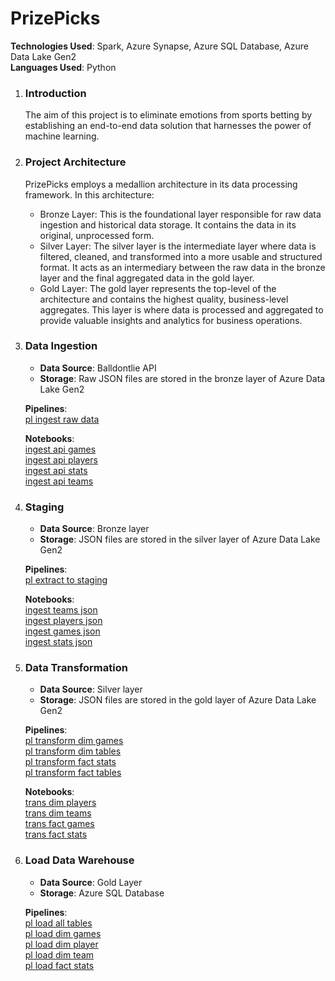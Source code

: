 # PrizePicks
**Technologies Used**: Spark, Azure Synapse, Azure SQL Database, Azure Data Lake Gen2   
**Languages Used**: Python   

1. ### Introduction
   The aim of this project is to eliminate emotions from sports betting by establishing an end-to-end data solution that harnesses the power of machine learning.
2. ### Project Architecture
   PrizePicks employs a medallion architecture in its data processing framework. In this architecture:
   - Bronze Layer: This is the foundational layer responsible for raw data ingestion and historical data storage. It contains the data in its original, unprocessed form.
   - Silver Layer: The silver layer is the intermediate layer where data is filtered, cleaned, and transformed into a more usable and structured format. It acts as an intermediary between the raw data in the bronze layer and the final aggregated data in the gold layer.
   - Gold Layer: The gold layer represents the top-level of the architecture and contains the highest quality, business-level aggregates. This layer is where data is processed and aggregated to provide valuable insights and analytics for business operations.

3. ### Data Ingestion
   - **Data Source**: Balldontlie API
   - **Storage**: Raw JSON files are stored in the bronze layer of Azure Data Lake Gen2
    
   **Pipelines**:  
   [pl ingest raw data](https://github.com/rosstheboss94/PrizePicks/blob/main/Pipelines/ingestions/pl_ingest_raw_data.jpg)  
   
   **Notebooks**:  
   [ingest api games](https://github.com/rosstheboss94/PrizePicks/blob/main/ingestions/bronze/ingest_api_games.ipynb)  
   [ingest api players](https://github.com/rosstheboss94/PrizePicks/blob/main/ingestions/bronze/ingest_api_players.ipynb)  
   [ingest api stats](https://github.com/rosstheboss94/PrizePicks/blob/main/ingestions/bronze/ingest_api_stats.ipynb)  
   [ingest api teams](https://github.com/rosstheboss94/PrizePicks/blob/main/ingestions/bronze/ingest_api_teams.ipynb)

4. ### Staging
   - **Data Source**: Bronze layer
   - **Storage**: JSON files are stored in the silver layer of Azure Data Lake Gen2

   **Pipelines**:     
   [pl extract to staging](https://github.com/rosstheboss94/PrizePicks/blob/main/Pipelines/extractions/pl_extract_to_staging.jpg)  

   **Notebooks**:  
   [ingest teams json](https://github.com/rosstheboss94/PrizePicks/blob/main/ingestions/silver/1_ingest_teams_json.ipynb)  
   [ingest players json](https://github.com/rosstheboss94/PrizePicks/blob/main/ingestions/silver/2_ingest_players_json.ipynb)  
   [ingest games json](https://github.com/rosstheboss94/PrizePicks/blob/main/ingestions/silver/3_ingest_games_json.ipynb)  
   [ingest stats json](https://github.com/rosstheboss94/PrizePicks/blob/main/ingestions/silver/4_ingest_stats_json.ipynb)

5. ### Data Transformation
   - **Data Source**: Silver layer
   - **Storage**: JSON files are stored in the gold layer of Azure Data Lake Gen2

   **Pipelines**:   
   [pl transform dim games](https://github.com/rosstheboss94/PrizePicks/blob/main/Pipelines/transformations/pl_transform_dim_games.jpg)  
   [pl transform dim tables](https://github.com/rosstheboss94/PrizePicks/blob/main/Pipelines/transformations/pl_transform_dim_tables.jpg)  
   [pl transform fact stats](https://github.com/rosstheboss94/PrizePicks/blob/main/Pipelines/transformations/pl_transform_fact_stats.jpg)  
   [pl transform fact tables](https://github.com/rosstheboss94/PrizePicks/blob/main/Pipelines/transformations/pl_transform_fact_tables.jpg)

   **Notebooks**:   
   [trans dim players](https://github.com/rosstheboss94/PrizePicks/blob/main/ingestions/gold/trans_dim_players.ipynb)   
   [trans dim teams](https://github.com/rosstheboss94/PrizePicks/blob/main/ingestions/gold/trans_dim_teams.ipynb)   
   [trans fact games](https://github.com/rosstheboss94/PrizePicks/blob/main/ingestions/gold/trans_fact_games.ipynb)   
   [trans fact stats](https://github.com/rosstheboss94/PrizePicks/blob/main/ingestions/gold/trans_fact_stats.ipynb)

6. ### Load Data Warehouse
   - **Data Source**: Gold Layer
   - **Storage**: Azure SQL Database

   **Pipelines**:    
   [pl load all tables](https://github.com/rosstheboss94/PrizePicks/blob/main/Pipelines/loads/pl_load_all_tables.jpg)   
   [pl load dim games](https://github.com/rosstheboss94/PrizePicks/blob/main/Pipelines/loads/pl_load_dim_games.jpg)   
   [pl load dim player](https://github.com/rosstheboss94/PrizePicks/blob/main/Pipelines/loads/pl_load_dim_player.jpg)   
   [pl load dim team](https://github.com/rosstheboss94/PrizePicks/blob/main/Pipelines/loads/pl_load_dim_team.jpg)   
   [pl load fact stats](https://github.com/rosstheboss94/PrizePicks/blob/main/Pipelines/loads/pl_load_fact_stats.jpg)   











